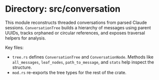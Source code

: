 # Directory: src/conversation

This module reconstructs threaded conversations from parsed Claude sessions. `ConversationTree` builds a hierarchy of messages using parent UUIDs, tracks orphaned or circular references, and exposes traversal helpers for analysis.

Key files:
- `tree.rs` defines `ConversationTree` and `ConversationNode`. Methods like `all_messages`, `leaf_nodes`, `path_to_message`, and `stats` help inspect the structure.
- `mod.rs` re-exports the tree types for the rest of the crate.
